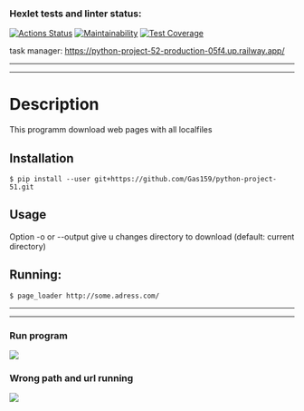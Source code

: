### Hexlet tests and linter status:
[![Actions Status](https://github.com/Gas159/python-project-52/workflows/hexlet-check/badge.svg)](https://github.com/Gas159/python-project-52/actions)
[![Maintainability](https://api.codeclimate.com/v1/badges/25bbcce7f38df198f52d/maintainability)](https://codeclimate.com/github/Gas159/python-project-52/maintainability)
[![Test Coverage](https://api.codeclimate.com/v1/badges/25bbcce7f38df198f52d/test_coverage)](https://codeclimate.com/github/Gas159/python-project-52/test_coverage)


task manager: https://python-project-52-production-05f4.up.railway.app/
<hr> <hr/>
<h1> Description </h1>
<p> This programm download web pages with all localfiles</p>

## Installation
```
$ pip install --user git+https://github.com/Gas159/python-project-51.git
```

## Usage
Option -o or --output give u changes directory to download (default: current directory)

## Running:

```
$ page_loader http://some.adress.com/
```

<hr/>
<hr>

### Run program
<a href="https://asciinema.org/a/7K7qLYrOJGkH58KTg0H0mtdKD" target="_blank"><img src="https://asciinema.org/a/7K7qLYrOJGkH58KTg0H0mtdKD.svg" /></a>

### Wrong path and url running
<a href="https://asciinema.org/a/kijuSgF9VYIA6wr1WzI0M0Vpb" target="_blank"><img src="https://asciinema.org/a/kijuSgF9VYIA6wr1WzI0M0Vpb.svg" /></a>